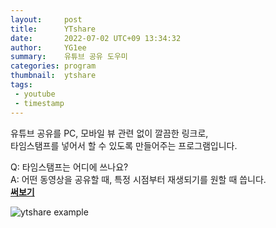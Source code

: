 ```yaml
---
layout:     post
title:      YTshare
date:       2022-07-02 UTC+09 13:34:32
author:     YG1ee
summary:    유튜브 공유 도우미
categories: program
thumbnail:  ytshare
tags:
 - youtube
 - timestamp
---
```


유튜브 공유를 PC, 모바일 뷰 관련 없이 깔끔한 링크로,\
타임스탬프를 넣어서 할 수 있도록 만들어주는 프로그램입니다.

Q: 타임스탬프는 어디에 쓰나요?\
A: 어떤 동영상을 공유할 때, 특정 시점부터 재생되기를 원할 때 씁니다.\
**[써보기](/ytshare/index.html)**

![ytshare example](https://i.imgur.com/DkxQfXq.png)
